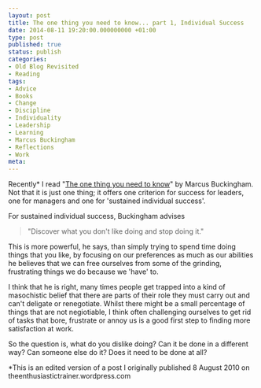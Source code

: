 ```yaml
---
layout: post
title: The one thing you need to know... part 1, Individual Success
date: 2014-08-11 19:20:00.000000000 +01:00
type: post
published: true
status: publish
categories:
- Old Blog Revisited
- Reading
tags:
- Advice
- Books
- Change
- Discipline
- Individuality
- Leadership
- Learning
- Marcus Buckingham
- Reflections
- Work
meta:
---
```

<p>Recently* I read "<a href="http://www.amazon.co.uk/One-Thing-You-Need-Know/dp/1416502963/ref=sr_1_5?s=books&amp;ie=UTF8&amp;qid=1281279148&amp;sr=1-5">The one thing you need to know</a>" by Marcus Buckingham. Not that it is just one thing; it offers one criterion for success for leaders, one for managers and one for 'sustained individual success'.</p>
<p>For sustained individual success, Buckingham advises</p>
<blockquote><p>"Discover what you don't like doing and stop doing it."</p></blockquote>
<p>This is more powerful, he says, than simply trying to spend time doing things that you like, by focusing on our preferences as much as our abilities he believes that we can free ourselves from some of the grinding, frustrating things we do because we 'have' to.</p>
<p>I think that he is right, many times people get trapped into a kind of masochistic belief that there are parts of their role they must carry out and can't deligate or renegotiate. Whilst there might be a small percentage of things that are not negiotiable, I think often challenging ourselves to get rid of tasks that bore, frustrate or annoy us is a good first step to finding more satisfaction at work.</p>
<p>So the question is, what do you dislike doing? Can it be done in a different way? Can someone else do it? Does it need to be done at all?</p>
<p>*This is an edited version of a post I originally published 8 August 2010 on theenthusiastictrainer.wordpress.com</p>
